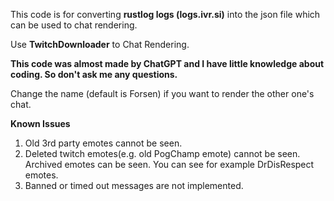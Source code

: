 This code is for converting **rustlog logs (logs.ivr.si)** into the json file which can be used to chat rendering.

Use **TwitchDownloader** to Chat Rendering.

**This code was almost made by ChatGPT and I have little knowledge about coding. So don't ask me any questions.**

Change the name (default is Forsen) if you want to render the other one's chat.


**Known Issues**
1. Old 3rd party emotes cannot be seen.
2. Deleted twitch emotes(e.g. old PogChamp emote) cannot be seen. Archived emotes can be seen. You can see for example DrDisRespect emotes.
3. Banned or timed out messages are not implemented.
